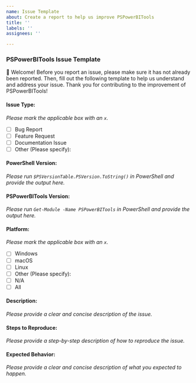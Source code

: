 ```yaml
---
name: Issue Template
about: Create a report to help us improve PSPowerBITools
title: ''
labels: ''
assignees: ''

---
```


### PSPowerBITools Issue Template

👋 Welcome! Before you report an issue, please make sure it has not already been reported. Then, fill out the following template to help us understand and address your issue. Thank you for contributing to the improvement of PSPowerBITools!

#### Issue Type:
_Please mark the applicable box with an `x`._

- [ ] Bug Report
- [ ] Feature Request
- [ ] Documentation Issue
- [ ] Other (Please specify):

#### PowerShell Version:
_Please run `$PSVersionTable.PSVersion.ToString()` in PowerShell and provide the output here._

#### PSPowerBITools Version:
_Please run `Get-Module -Name PSPowerBITools` in PowerShell and provide the output here._

#### Platform:
_Please mark the applicable box with an `x`._

- [ ] Windows
- [ ] macOS
- [ ] Linux
- [ ] Other (Please specify):
- [ ] N/A
- [ ] All

#### Description:
_Please provide a clear and concise description of the issue._

#### Steps to Reproduce:
_Please provide a step-by-step description of how to reproduce the issue._

#### Expected Behavior:
_Please provide a clear and concise description of what you expected to happen._
